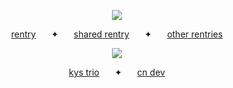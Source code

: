 <p align=center> <img src=https://komarev.com/ghpvc/?username=starsour&color=eac0ce&style=flat-square&label=like+and+subscribe>
<p align=center> <a href="https://rentry.co/shouyou">rentry</a> ⠀⠀✦⠀⠀ <a href="https://rentry.co/shut-down">shared rentry</a> ⠀⠀✦⠀⠀ <a href="https://rentry.co/keo">other rentries</a>


<p>  </p>

<p align=center> <a href="https://rentry.co/kys-trio"><img src="https://files.catbox.moe/wtl4ep.webp"></a>

<p align=center> <a href="https://rentry.co/kys-trio">kys trio</a> ⠀⠀✦⠀⠀ <a href="https://rentry.co/carouselnightdevs">cn dev</a>

